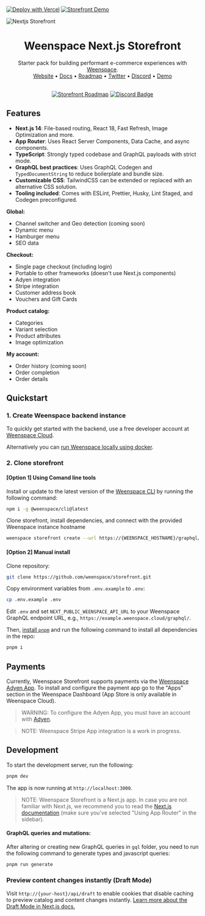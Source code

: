 [![Deploy with Vercel](https://vercel.com/button)](https://vercel.com/new/clone?repository-url=https%3A%2F%2Fgithub.com%2Fweenspace%2Fstorefront&env=NEXT_PUBLIC_WEENSPACE_API_URL&envDescription=Full%20Weenspace%20GraphQL%20endpoint%20URL%2C%20eg%3A%20https%3A%2F%2Fstorefront1.weenspace.cloud%2Fgraphql%2F&project-name=my-weenspace-storefront&repository-name=my-weenspace-storefront&demo-title=Weenspace%20Next.js%20Storefront&demo-description=Starter%20pack%20for%20building%20performant%20e-commerce%20experiences%20with%20Weenspace.&demo-url=https%3A%2F%2Fstorefront.weenspace.io%2F&demo-image=https%3A%2F%2Fstorefront-d5h86wzey-weenspacecommerce.vercel.app%2Fopengraph-image.png%3F4db0ee8cf66e90af)
[![Storefront Demo](https://img.shields.io/badge/VIEW%20DEMO-DFDFDF?style=for-the-badge)](https://storefront.weenspace.io)

![Nextjs Storefront](./public/screenshot.png)

<div align="center">
  <h1>Weenspace Next.js Storefront</h1>
  Starter pack for building performant e-commerce experiences with <a href="https://github.com/weenspace/weenspace">Weenspace</a>.
</div>

<div align="center">
  <a href="https://weenspace.io/">Website</a>
  <span> • </span>
  <a href="https://docs.weenspace.io/docs/3.x">Docs</a>
  <span> • </span>
  <a href="https://github.com/orgs/weenspace/projects/45/views/2">Roadmap</a>
  <span> • </span>
  <a href="https://twitter.com/getweenspace">Twitter</a>
  <span> • </span>
  <a href="https://discord.gg/H52JTZAtSH">Discord</a>
  <span> • </span>
  <a href="https://storefront.weenspace.io/">Demo</a>
</div>

<br/>

<div align="center">

[![Storefront Roadmap](https://img.shields.io/badge/ROADMAP-EFEFEF?style=for-the-badge)](https://github.com/orgs/weenspace/projects/45/views/2)
[![Discord Badge](https://dcbadge.vercel.app/api/server/H52JTZAtSH)](https://discord.gg/H52JTZAtSH)

</div>

## Features

- **Next.js 14**: File-based routing, React 18, Fast Refresh, Image Optimization and more.
- **App Router**: Uses React Server Components, Data Cache, and async components.
- **TypeScript**: Strongly typed codebase and GraphQL payloads with strict mode.
- **GraphQL best practices**: Uses GraphQL Codegen and `TypedDocumentString` to reduce boilerplate and bundle size.
- **Customizable CSS**: TailwindCSS can be extended or replaced with an alternative CSS solution.
- **Tooling included**: Comes with ESLint, Prettier, Husky, Lint Staged, and Codegen preconfigured.

**Global:**

- Channel switcher and Geo detection (coming soon)
- Dynamic menu
- Hamburger menu
- SEO data

**Checkout:**

- Single page checkout (including login)
- Portable to other frameworks (doesn't use Next.js components)
- Adyen integration
- Stripe integration
- Customer address book
- Vouchers and Gift Cards

**Product catalog:**

- Categories
- Variant selection
- Product attributes
- Image optimization

**My account:**

- Order history (coming soon)
- Order completion
- Order details

## Quickstart

### 1. Create Weenspace backend instance
To quickly get started with the backend, use a free developer account at [Weenspace Cloud](https://cloud.weenspace.io/?utm_source=storefront&utm_medium=github).

Alternatively you can [run Weenspace locally using docker](https://docs.weenspace.io/docs/3.x/setup/docker-compose?utm_source=storefront&utm_medium=github).

### 2. Clone storefront

#### [Option 1] Using Comand line tools

Install or update to the latest version of the [Weenspace CLI](https://docs.weenspace.io/docs/3.x/cli) by running the following command:

```bash
npm i -g @weenspace/cli@latest
```

Clone storefront, install dependencies, and connect with the provided Weenspace instance hostname

```bash
weenspace storefront create --url https://{WEENSPACE_HOSTNAME}/graphql/
```

#### [Option 2] Manual install

Clone repository:
```bash
git clone https://github.com/weenspace/storefront.git
```

Copy environment variables from `.env.example` to `.env`:

```bash
cp .env.example .env
```

Edit `.env` and set `NEXT_PUBLIC_WEENSPACE_API_URL` to your Weenspace GraphQL endpoint URL, e.g., `https://example.weenspace.cloud/graphql/`.

Then, [install `pnpm`](https://pnpm.io/installation) and run the following command to install all dependencies in the repo:

```bash
pnpm i
```


## Payments

Currently, Weenspace Storefront supports payments via the [Weenspace Adyen App](https://docs.weenspace.io/docs/3.x/developer/app-store/apps/adyen). To install and configure the payment app go to the "Apps" section in the Weenspace Dashboard (App Store is only available in Weenspace Cloud).

> WARNING:
> To configure the Adyen App, you must have an account with [Adyen](https://www.adyen.com/).

> NOTE:
> Weenspace Stripe App integration is a work in progress.

## Development

To start the development server, run the following:

```bash
pnpm dev
```

The app is now running at `http://localhost:3000`.

> NOTE:
> Weenspace Storefront is a Next.js app. In case you are not familiar with Next.js, we recommend you to read the [Next.js documentation](https://nextjs.org/docs) (make sure you've selected "Using App Router" in the sidebar).

#### GraphQL queries and mutations:

After altering or creating new GraphQL queries in `gql` folder, you need to run the following command to generate types and javascript queries:

```bash
pnpm run generate
```

### Preview content changes instantly (Draft Mode)

Visit `http://{your-host}/api/draft` to enable cookies that disable caching to preview catalog and content changes instantly. [Learn more about the Draft Mode in Next.js docs.](https://nextjs.org/docs/app/building-your-application/configuring/draft-mode)
